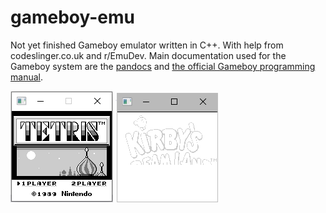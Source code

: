 # gameboy-emu
Not yet finished Gameboy emulator written in C++. With help from codeslinger.co.uk and r/EmuDev. Main documentation used for the Gameboy system are the [pandocs](http://bgb.bircd.org/pandocs.htm) and [the official Gameboy programming manual](https://archive.org/details/GameBoyProgManVer1.1).

![Tetris startup screen](screenshots/tetris_gbemu.png?raw=true "Tetris")
![Kirby's Dreamland](screenshots/kirby.gif)
